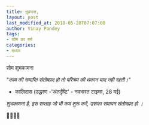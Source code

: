 ```yaml
---
title: सुप्रभात,
layout: post
last_modified_at: 2018-05-28T07:07:00
author: Vinay Pandey
tags:
- सोम का मर्म
categories:
- मध्यम
---
```

सोम शुभकामना


*_"काम की समाप्ति संतोषप्रद हो तो परिश्रम की थकान याद नही रहती।"_*
- कालिदास (उद्धरण -'अंतर्दृष्टि' - नवभारत टाइम्स, 28 मई)

*शुभकामना है, इस सप्ताह जो भी कम शुरू करें, उसका समापन संतोषप्रद हो ।*

🙏🌷🌷🙏


